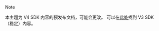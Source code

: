 > [!NOTE] 
> 本主题为 V4 SDK 内容的预发布文档，可能会更改。 可以在[此处](https://docs.microsoft.com/en-us/azure/bot-service/?view=azure-bot-service-3.0)找到 V3 SDK（稳定）内容。

